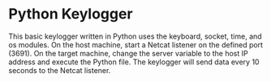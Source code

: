 # Python Keylogger
This basic keylogger written in Python uses the keyboard, socket, time, and os modules. On the host machine, start a Netcat listener on the defined port (3691). On the target machine, change the server variable to the host IP address and execute the Python file. The keylogger will send data every 10 seconds to the Netcat listener.
